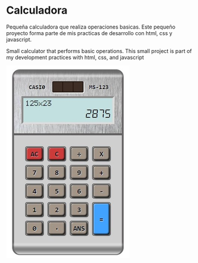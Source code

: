 # Calculadora
Pequeña calculadora que realiza operaciones basicas.
Este pequeño proyecto forma parte de mis practicas de desarrollo con html, css y javascript.

Small calculator that performs basic operations.
This small project is part of my development practices with html, css, and javascript

![Calculadora](calculadora.jpg)
